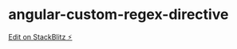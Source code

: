 # angular-custom-regex-directive

[Edit on StackBlitz ⚡️](https://stackblitz.com/edit/angular-custom-regex-directive)